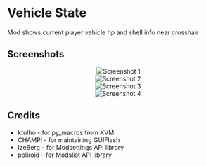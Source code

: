 # Vehicle State

Mod shows current player vehicle hp and shell info near crosshair

## Screenshots

<p align="center">
  <img src="./assets/1.png" alt="Screenshot 1"/><br />
  <img src="./assets/2.png" alt="Screenshot 2"/><br />
  <img src="./assets/3.png" alt="Screenshot 3"/><br />
  <img src="./assets/4.png" alt="Screenshot 4"/><br />
</p>

## Credits

- ktulho - for py_macros from XVM 
- CHAMPi - for maintaining GUIFlash 
- IzeBerg - for Modsettings API library 
- poliroid - for Modslist API library 
